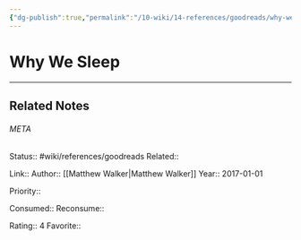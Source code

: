 ```yaml
---
{"dg-publish":true,"permalink":"/10-wiki/14-references/goodreads/why-we-sleep/"}
---
```


# Why We Sleep
---

## Related Notes




###### META
Status:: #wiki/references/goodreads
Related:: 

Link:: 
Author:: [[Matthew Walker\|Matthew Walker]]
Year:: 2017-01-01

Priority:: 

Consumed:: 
Reconsume:: 

Rating:: 4
Favorite:: 
